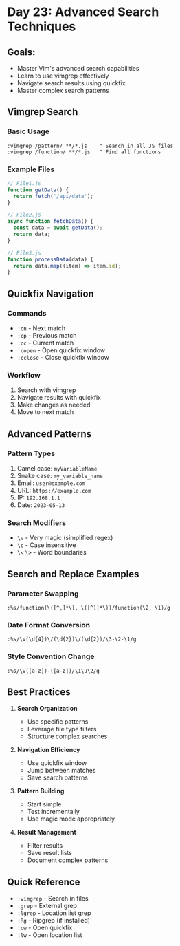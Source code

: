 # Day 23: Advanced Search Techniques

## Goals:

- Master Vim's advanced search capabilities
- Learn to use vimgrep effectively
- Navigate search results using quickfix
- Master complex search patterns

## Vimgrep Search

### Basic Usage

```vim
:vimgrep /pattern/ **/*.js    " Search in all JS files
:vimgrep /function/ **/*.js   " Find all functions
```

### Example Files

```javascript
// File1.js
function getData() {
  return fetch('/api/data');
}

// File2.js
async function fetchData() {
  const data = await getData();
  return data;
}

// File3.js
function processData(data) {
  return data.map((item) => item.id);
}
```

## Quickfix Navigation

### Commands

- `:cn` - Next match
- `:cp` - Previous match
- `:cc` - Current match
- `:copen` - Open quickfix window
- `:cclose` - Close quickfix window

### Workflow

1. Search with vimgrep
2. Navigate results with quickfix
3. Make changes as needed
4. Move to next match

## Advanced Patterns

### Pattern Types

1. Camel case: `myVariableName`
2. Snake case: `my_variable_name`
3. Email: `user@example.com`
4. URL: `https://example.com`
5. IP: `192.168.1.1`
6. Date: `2023-05-13`

### Search Modifiers

- `\v` - Very magic (simplified regex)
- `\c` - Case insensitive
- `\<` `\>` - Word boundaries

## Search and Replace Examples

### Parameter Swapping

```vim
:%s/function(\([^,]*\), \([^)]*\))/function(\2, \1)/g
```

### Date Format Conversion

```vim
:%s/\v(\d{4})\/(\d{2})\/(\d{2})/\3-\2-\1/g
```

### Style Convention Change

```vim
:%s/\v([a-z])-([a-z])/\1\u\2/g
```

## Best Practices

1. **Search Organization**

   - Use specific patterns
   - Leverage file type filters
   - Structure complex searches

2. **Navigation Efficiency**

   - Use quickfix window
   - Jump between matches
   - Save search patterns

3. **Pattern Building**

   - Start simple
   - Test incrementally
   - Use magic mode appropriately

4. **Result Management**
   - Filter results
   - Save result lists
   - Document complex patterns

## Quick Reference

- `:vimgrep` - Search in files
- `:grep` - External grep
- `:lgrep` - Location list grep
- `:Rg` - Ripgrep (if installed)
- `:cw` - Open quickfix
- `:lw` - Open location list

